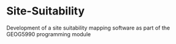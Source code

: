 # Site-Suitability
Development of a site suitability mapping software as part of the GEOG5990 programming module
